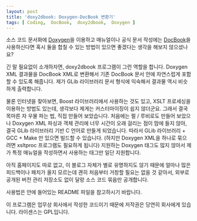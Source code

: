 ```yaml
---
layout: post
title: 'doxy2dbook: Doxygen-DocBook 변환기'
tags: [ Coding,  DocBook,  doxy2dbook,  Doxygen ]
---
```


소스 코드 문서화에 [Doxygen](http://www.stack.nl/~dimitri/doxygen/)을 이용하고 매뉴얼이나 공식 문서 작성에는 [DocBook](http://www.docbook.org/)을 사용하신다면 혹시 둘을 합칠 수 있는 방법이 있으면 좋겠다는 생각을 해보지 않으셨나요?

긴 말 필요없이 소개하자면, doxy2dbook 프로그램이 그런 역할을 합니다. Doxygen XML 결과물을 DocBook XML로 변환해서 기존 DocBook 문서 안에 자연스럽게 포함할 수 있도록 해줍니다. 제가 GLib 라이브러리 문서 형식에 익숙해서 결과물 역시 비슷하게 출력합니다.

물론 인터넷을 찾아보면, Boost 라이브러리에서 사용하는 것도 있고, XSLT 프로세싱을 이용하는 방법도 있는데, 생각보다 제게는 커스터마이징이 쉽지 않더군요. 그래서 결국 목마른 자 우물 파는 법, 직접 만들어 보았습니다. 처음에는 펄 / 루비로도 만들어 보았으나 Doxygen XML 파싱과 객체 관리에 너무 시간이 오래 걸리는 점이 맘에 들지 않아, 결국 GLib 라이브러리 기반 C 언어로 만들게 되었습니다. 따라서 GLib 라이브러리 + GCC + Make 만 있으면 빌드할 수 있습니다. (하지만 Doxygen XML을 하나로 묶으려면 xsltproc 프로그램도 필요하게 됩니다) 지원하는 Doxygen 태그도 많지 않아서 제가 특정 매뉴얼을 작성하면서 사용하는 태그만 일단 지원합니다.

아직 홈페이지도 따로 없고, 이 블로그 자체가 별로 유명하지도 않기 때문에 얼마나 많은 피드백이나 패치가 올지 모르는데 괜히 처음부터 거창할 필요는 없을 것 같아서, 외부로 공개된 버전 관리 저장소도 없이 달랑 소스 코드 묶음만 공개합니다.

사용법은 안에 들어있는 README 파일을 참고하시기 바랍니다.

이 프로그램은 업무상 회사에서 작성한 코드이기 때문에 저작권은 당연히 회사에게 있습니다. 라이센스는 GPL입니다.
